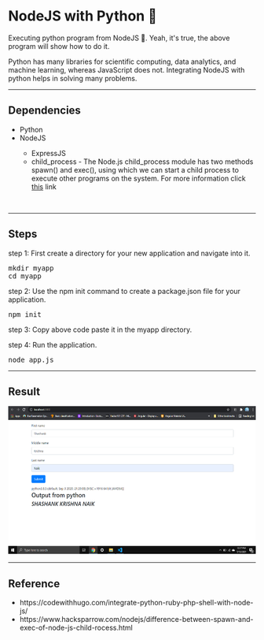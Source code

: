 # NodeJS with Python 🤔
Executing python program from NodeJS 🤔. Yeah, it's true, the above program will show how to do it.
<p>Python has many libraries for scientific computing, data analytics, and machine learning, whereas JavaScript does not. Integrating NodeJS with python helps in solving many problems. </p>
<hr>
<h2>Dependencies</h2>
<ul>
    <li>Python</li>
    <li>NodeJS</li>
    <ul type="circle">
        <li>ExpressJS</li>
        <li>child_process - The Node.js child_process module has two methods spawn() and exec(), using which we can start a child process to execute other programs on the system. For more information click <a href="https://www.hacksparrow.com/nodejs/difference-between-spawn-and-exec-of-node-js-child-rocess.html">this</a> link</li>
    </ul>
</ul>
<br>
<hr>

<h2>Steps</h2>

step 1: First create a directory for your new application and navigate into it.

<pre>
mkdir myapp
cd myapp
</pre>

step 2: Use the npm init command to create a package.json file for your application.

<pre>
npm init
</pre>

step 3: Copy above code paste it in the myapp directory.

step 4: Run the application.

<pre>
node app.js
</pre>

<hr>

<h2>Result</h2>

<img src="./screenshots/Screenshot1.png" alt="Loading..." width="600" height="300">

<hr>

<h2>Reference</h2>
<ul>
    <li>https://codewithhugo.com/integrate-python-ruby-php-shell-with-node-js/</li>
    <li>https://www.hacksparrow.com/nodejs/difference-between-spawn-and-exec-of-node-js-child-rocess.html</li>
</ul>
